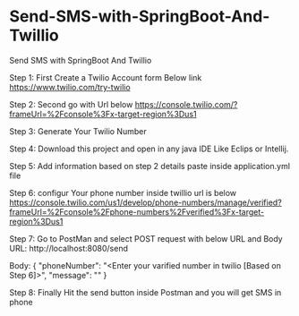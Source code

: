 # Send-SMS-with-SpringBoot-And-Twillio
Send SMS with SpringBoot And Twillio

Step 1:
  First Create a Twilio Account form Below link
  https://www.twilio.com/try-twilio

Step 2:
  Second go with Url below
  https://console.twilio.com/?frameUrl=%2Fconsole%3Fx-target-region%3Dus1
  
Step 3:
  Generate Your Twilio Number
  
Step 4:
  Download this project and open in any java IDE Like Eclips or Intellij.
  
Step 5:
  Add information based on step 2 details paste inside application.yml file
  
Step 6:
  configur Your phone number inside twillio url is below
  https://console.twilio.com/us1/develop/phone-numbers/manage/verified?frameUrl=%2Fconsole%2Fphone-numbers%2Fverified%3Fx-target-region%3Dus1
  
Step 7:
  Go to PostMan and select POST request with below URL and Body
  URL:
    http://localhost:8080/send
  
  Body:
    {
	    "phoneNumber": "<Enter your varified number in twilio [Based on Step 6]>",
	    "message": "<Enter Your Message>"
    }
    
Step 8:
  Finally Hit the send button inside Postman and you will get SMS in phone
